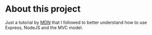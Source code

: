# About this project

Just a tutorial by [MDN](https://developer.mozilla.org/en-US/docs/Learn/Server-side/Express_Nodejs) that I followed to better understand how to use Express, NodeJS and the MVC model.